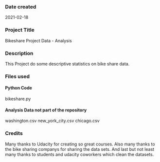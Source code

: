 ### Date created
2021-02-18

### Project Title
Bikeshare Project Data - Analysis

### Description
This Project do some descriptive statistics on bike share data.

### Files used
#### Python Code
bikeshare.py
#### Analysis Data not part of the repository
washington.csv
new_york_city.csv
chicago.csv

### Credits
Many thanks to Udacity for creating so great courses.
Also many thanks to the bike sharing companys for sharing the data sets.
And last but not least many thanks to students and udacity coworkers which clean the datasets.
